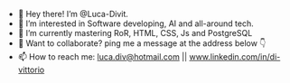 - 👋 Hey there! I’m @Luca-Divit.
- 👀 I’m interested in Software developing, AI and all-around tech.
- 🌱 I’m currently mastering RoR, HTML, CSS, Js and PostgreSQL
- 🤝 Want to collaborate? ping me a message at the address below 👇
- 📫 How to reach me: luca.div@hotmail.com || www.linkedin.com/in/di-vittorio


<!---
Luca-Divit/Luca-Divit is a ✨ special ✨ repository because its `README.md` (this file) appears on your GitHub profile.
You can click the Preview link to take a look at your changes.
--->
